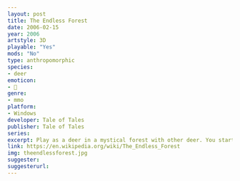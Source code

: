 ```yaml
---
layout: post
title: The Endless Forest
date: 2006-02-15
year: 2006
artstyle: 3D
playable: "Yes"
mods: "No"
type: anthropomorphic
species: 
- deer
emoticon:
- 🦌
genre: 
- mmo
platform:
- Windows
developer: Tale of Tales
publisher: Tale of Tales
series: 
excerpt: Play as a deer in a mystical forest with other deer. You start off as a fawn and then grow up into a deer with antlers that you can decorate. You can only communicate with others through body language and deer calls. This game is more an artistic expression than a game, and the deer have human faces, giving them an uncanny but memorable vibe.
link: https://en.wikipedia.org/wiki/The_Endless_Forest
img: theendlessforest.jpg
suggester: 
suggesterurl: 
---
```


